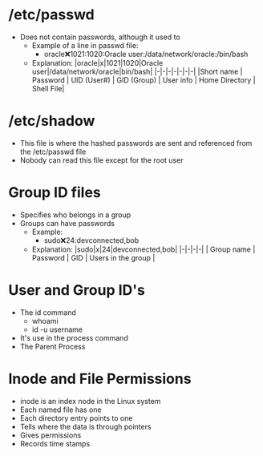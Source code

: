 # /etc/passwd
- Does not contain passwords, although it used to
	- Example of a line in passwd file:
		- oracle:x:1021:1020:Oracle user:/data/network/oracle:/bin/bash
	- Explanation:
|oracle|x|1021|1020|Oracle user|/data/network/oracle|bin/bash|
|-|-|-|-|-|-|-|
|Short name | Password | UID (User#) | GID (Group) | User info | Home Directory | Shell File|

# /etc/shadow
- This file is where the hashed passwords are sent and referenced from the /etc/passwd file
- Nobody can read this file except for the root user

# Group ID files
- Specifies who belongs in a group
- Groups can have passwords
	- Example:
		- sudo:x:24:devconnected,bob
	- Explanation:
|sudo|x|24|devconnected,bob|
|-|-|-|-|
| Group name | Password | GID | Users in the group |

# User and Group ID's
- The id command
	- whoami
	- id -u username
- It's use in the process command
- The Parent Process

# Inode and File Permissions
- inode is an index node in the Linux system
- Each named file has one
- Each directory entry points to one
- Tells where the data is through pointers
- Gives permissions
- Records time stamps